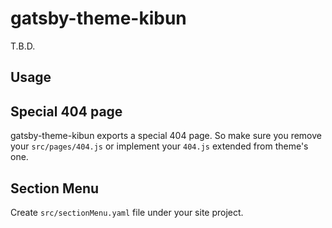 # gatsby-theme-kibun

T.B.D.

## Usage

## Special 404 page

gatsby-theme-kibun exports a special 404 page.
So make sure you remove your `src/pages/404.js` or implement your `404.js` extended from theme's one.

## Section Menu

Create `src/sectionMenu.yaml` file under your site project.